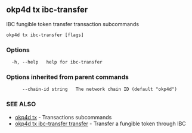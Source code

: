 ## okp4d tx ibc-transfer

IBC fungible token transfer transaction subcommands

```
okp4d tx ibc-transfer [flags]
```

### Options

```
  -h, --help   help for ibc-transfer
```

### Options inherited from parent commands

```
      --chain-id string   The network chain ID (default "okp4d")
```

### SEE ALSO

* [okp4d tx](okp4d_tx.md)	 - Transactions subcommands
* [okp4d tx ibc-transfer transfer](okp4d_tx_ibc-transfer_transfer.md)	 - Transfer a fungible token through IBC

